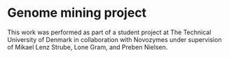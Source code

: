 # Genome mining project

This work was performed as part of a student project at The Technical University of Denmark in collaboration with Novozymes under supervision of Mikael Lenz Strube, Lone Gram, and Preben Nielsen.
